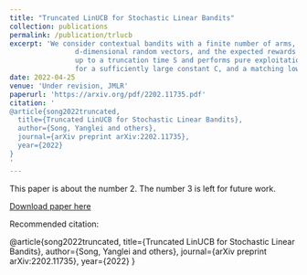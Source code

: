 ```yaml
---
title: "Truncated LinUCB for Stochastic Linear Bandits"
collection: publications
permalink: /publication/trlucb
excerpt: 'We consider contextual bandits with a finite number of arms, where the contexts are independent and identically distributed
                d-dimensional random vectors, and the expected rewards are linear in both the arm parameters and contexts. We propose a truncated version of LinUCB and termed "Tr-LinUCB", which follows LinUCB
                up to a truncation time S and performs pure exploitation afterwards. The Tr-LinUCB algorithm is shown to achieve O(dlog(T)) regret if S=Cdlog(T)
                for a sufficiently large constant C, and a matching lower bound is established, which shows the rate optimality of Tr-LinUCB in both d and T under a low dimensional regime.'
date: 2022-04-25
venue: 'Under revision, JMLR'
paperurl: 'https://arxiv.org/pdf/2202.11735.pdf'
citation: '
@article{song2022truncated,
  title={Truncated LinUCB for Stochastic Linear Bandits},
  author={Song, Yanglei and others},
  journal={arXiv preprint arXiv:2202.11735},
  year={2022}
}
'
---
```

This paper is about the number 2. The number 3 is left for future work.

[Download paper here](http://academicpages.github.io/files/paper2.pdf)

Recommended citation:

@article{song2022truncated,
  title={Truncated LinUCB for Stochastic Linear Bandits},
  author={Song, Yanglei and others},
  journal={arXiv preprint arXiv:2202.11735},
  year={2022}
}
